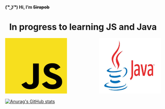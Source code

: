 **( ͡° ͜ʖ ͡°) Hi,  I’m ~~Sirapob~~**
<h1 align="center">In progress to learning JS and Java</h1>


<span>
<a href="https://www.udemy.com/" target="_blank"><img src="JS.png" style="width:200px;height:180px;"></a>
<a href="https://www.udemy.com/" target="_blank"><img align="right"src="Java.jpg" style="width:200px;height:180px;"></a>
</span>


[![Anurag's GitHub stats](https://github-readme-stats.vercel.app/api?username=fluffyhugger)](https://github.com/Sirapob/github-readme-stats)

